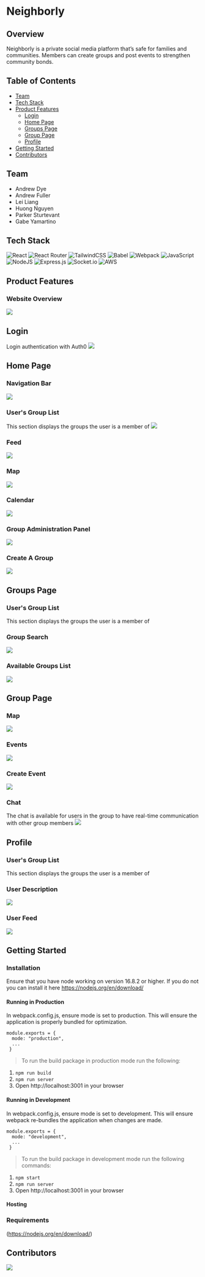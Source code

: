 # Neighborly

## Overview

Neighborly is a private social media platform that’s safe for families and communities. Members can create groups and post events to strengthen community bonds.

## Table of Contents

- [Team](https://github.com/Neighborly-Saffron/Neighborly/tree/main#team)
- [Tech Stack](https://github.com/Neighborly-Saffron/Neighborly/tree/main#tech-stack)
- [Product Features](https://github.com/Neighborly-Saffron/Neighborly/tree/main#product-features)
  - [Login](https://github.com/Neighborly-Saffron/Neighborly/tree/main#login)
  - [Home Page](https://github.com/Neighborly-Saffron/Neighborly/tree/main#home-page)
  - [Groups Page](https://github.com/Neighborly-Saffron/Neighborly/tree/main#groups-page)
  - [Group Page](https://github.com/Neighborly-Saffron/Neighborly/tree/main#group-page)
  - [Profile](https://github.com/Neighborly-Saffron/Neighborly/tree/main#profile)
- [Getting Started](https://github.com/Neighborly-Saffron/Neighborly/tree/main#product-features)
- [Contributors](https://github.com/Neighborly-Saffron/Neighborly/tree/main#contributors)

## Team

- Andrew Dye
- Andrew Fuller
- Lei Liang
- Huong Nguyen
- Parker Sturtevant
- Gabe Yamartino

## Tech Stack

![React](https://img.shields.io/badge/react-%2320232a.svg?style=for-the-badge&logo=react&logoColor=%2361DAFB)
![React Router](https://img.shields.io/badge/React_Router-CA4245?style=for-the-badge&logo=react-router&logoColor=white)
![TailwindCSS](https://img.shields.io/badge/tailwindcss-%2338B2AC.svg?style=for-the-badge&logo=tailwind-css&logoColor=white)
![Babel](https://img.shields.io/badge/Babel-F9DC3e?style=for-the-badge&logo=babel&logoColor=black)
![Webpack](https://img.shields.io/badge/webpack-%238DD6F9.svg?style=for-the-badge&logo=webpack&logoColor=black)
![JavaScript](https://img.shields.io/badge/javascript-%23323330.svg?style=for-the-badge&logo=javascript&logoColor=%23F7DF1E)
![NodeJS](https://img.shields.io/badge/node.js-6DA55F?style=for-the-badge&logo=node.js&logoColor=white)
![Express.js](https://img.shields.io/badge/express.js-%23404d59.svg?style=for-the-badge&logo=express&logoColor=%2361DAFB)
![Socket.io](https://img.shields.io/badge/Socket.io-black?style=for-the-badge&logo=socket.io&badgeColor=010101)
![AWS](https://img.shields.io/badge/AWS-%23FF9900.svg?style=for-the-badge&logo=amazon-aws&logoColor=white)

## Product Features

### Website Overview

![](./readMeAssets/overview.gif)

## Login

Login authentication with Auth0
![](./readMeAssets/authentication.gif)

## Home Page

### Navigation Bar

![](./readMeAssets/navbar.gif)

### User's Group List

This section displays the groups the user is a member of
![](./readMeAssets/userGroups.png)

### Feed

![](./readMeAssets/homeFeed.gif)

### Map

![](./readMeAssets/homeMap.gif)

### Calendar

![](./readMeAssets/homeCalendar.gif)

### Group Administration Panel

![](./readMeAssets/groupAdminModal.gif)

### Create A Group

![](./readMeAssets/createGroup.gif)

## Groups Page

### User's Group List

This section displays the groups the user is a member of
![]()

### Group Search

![](./readMeAssets/searchAvailableGroups.gif)

### Available Groups List

![](./readMeAssets/availableGroups.gif)

## Group Page

### Map

![](./readMeAssets/groupMap.gif)

### Events

![](./readMeAssets/groupCalendar.gif)

### Create Event

![](./readMeAssets/createEvent.gif)

### Chat

The chat is available for users in the group to have real-time communication with other group members
![](./readMeAssets/groupChat.gif)

## Profile

### User's Group List

This section displays the groups the user is a member of
![]()

### User Description

![](./readMeAssets/profile.png)

### User Feed

![](./readMeAssets/profileFeed.gif)

## Getting Started

### Installation

Ensure that you have node working on version 16.8.2 or higher. If you do not you can install it here https://nodejs.org/en/download/

#### Running in Production

In webpack.config.js, ensure mode is set to production. This will ensure the application is properly bundled for optimization.

```
module.exports = {
  mode: "production",
  ...
 }
```

> To run the build package in production mode run the following:

1. `npm run build`
2. `npm run server`
3. Open http://localhost:3001 in your browser

#### Running in Development

In webpack.config.js, ensure mode is set to development. This will ensure webpack re-bundles the application when changes are made.

```
module.exports = {
  mode: "development",
  ...
 }
```

> To run the build package in development mode run the following commands:

1. `npm start`
2. `npm run server`
3. Open http://localhost:3001 in your browser

#### Hosting

### Requirements

(https://nodejs.org/en/download/)

## Contributors

<a href="https://github.com/Neighborly-Saffron/Neighborly/graphs/contributors">
  <img src="https://contrib.rocks/image?repo=Neighborly-Saffron/Neighborly" />
</a>
